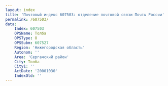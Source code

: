 ```yaml
---
layout: index
title: 'Почтовый индекс 607503: отделение почтовой связи Почты России'
permalink: /607503/
data:
    Index: 607503
    OPSName: Толба
    OPSType: О
    OPSSubm: 607527
    Region: 'Нижегородская область'
    Autonom: ''
    Area: 'Сергачский район'
    City: Толба
    City1: ''
    ActDate: '20001030'
    IndexOld: ''
---
```

